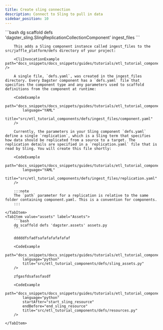 ```yaml
---
title: Create sling connection
description: Connect to Sling to pull in data
sidebar_position: 10
---
```


<Tabs>
    <TabItem value="components" label="Components">
        ```bash
        dg scaffold defs 'dagster_sling.SlingReplicationCollectionComponent' ingest_files
        ```

        This adds a Sling component instance called ingest_files to the src/jaffle_platform/defs directory of your project:

        <CliInvocationExample path="docs_snippets/docs_snippets/guides/tutorials/etl_tutorial_components/src/etl_tutorial_components/defs/ingest_files/tree.txt" />

        A single file, `defs.yaml`, was created in the ingest_files directory. Every Dagster component has a `defs.yaml` file that specifies the component type and any parameters used to scaffold definitions from the component at runtime:

        <CodeExample
            path="docs_snippets/docs_snippets/guides/tutorials/etl_tutorial_components/src/etl_tutorial_components/defs/ingest_files/component.yaml"
            language="YAML"
            title="src/etl_tutorial_components/defs/ingest_files/component.yaml"
        />

        Currently, the parameters in your Sling component `defs.yaml` define a single `replication`, which is a Sling term that specifies how data should be replicated from a source to a target. The replication details are specified in a `replication.yaml` file that is read by Sling. You will create this file shortly:

        <CodeExample
            path="docs_snippets/docs_snippets/guides/tutorials/etl_tutorial_components/src/etl_tutorial_components/defs/ingest_files/replication.yaml"
            language="YAML"
            title="src/etl_tutorial_components/defs/ingest_files/replication.yaml"
        />

        :::note
        The `path` parameter for a replication is relative to the same folder containing component.yaml. This is a convention for components.
        :::

    </TabItem>
    <TabItem value="assets" label="Assets">
        ```bash
        dg scaffold defs 'dagster.assets' assets.py
        ```

        dddddfsfadfsafafafafafafaf

        <CodeExample
            path="docs_snippets/docs_snippets/guides/tutorials/etl_tutorial_components/src/etl_tutorial_components/defs/sling_assets.py"
            language="python"
            title="src/etl_tutorial_components/defs/sling_assets.py"
        />

        zfgasfdsafasfasdf

        <CodeExample
            path="docs_snippets/docs_snippets/guides/tutorials/etl_tutorial_components/_int/resources.py"
            language="python"
            startAfter="start_sling_resource"
            endBefore="end_sling_resource"
            title="src/etl_tutorial_components/defs/resources.py"
        />

    </TabItem>
</Tabs>




